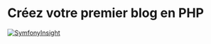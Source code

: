 # Créez votre premier blog en PHP

[![SymfonyInsight](https://insight.symfony.com/projects/f4fd9de2-a556-486e-a630-f3b0d571f414/big.svg)](https://insight.symfony.com/projects/f4fd9de2-a556-486e-a630-f3b0d571f414)
